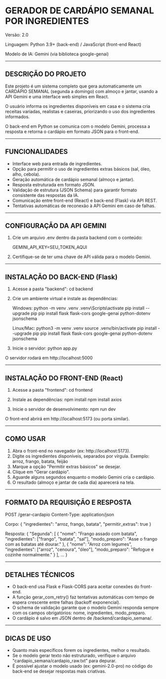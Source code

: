 GERADOR DE CARDÁPIO SEMANAL POR INGREDIENTES
===============================================================

Versão: 2.0

Linguagem: Python 3.9+ (back-end) / JavaScript (front-end React)

Modelo de IA: Gemini (via biblioteca google-genai)

---------------------------------------------------------------
DESCRIÇÃO DO PROJETO
---------------------------------------------------------------

Este projeto é um sistema completo que gera automaticamente um
CARDÁPIO SEMANAL (segunda a domingo) com almoço e jantar, usando
a API Gemini e uma interface web simples em React.

O usuário informa os ingredientes disponíveis em casa e o sistema
cria receitas variadas, realistas e caseiras, priorizando o uso
dos ingredientes informados.

O back-end em Python se comunica com o modelo Gemini, processa a
resposta e retorna o cardápio em formato JSON para o front-end.

---------------------------------------------------------------
FUNCIONALIDADES
---------------------------------------------------------------

- Interface web para entrada de ingredientes.
- Opção para permitir o uso de ingredientes extras básicos
  (sal, óleo, alho, cebola).
- Geração automática de cardápio semanal (almoço e jantar).
- Resposta estruturada em formato JSON.
- Validação de estrutura (JSON Schema) para garantir formato
  consistente das respostas da IA.
- Comunicação entre front-end (React) e back-end (Flask) via API REST.
- Tentativas automáticas de reconexão à API Gemini em caso de falhas.

---------------------------------------------------------------
CONFIGURAÇÃO DA API GEMINI
---------------------------------------------------------------

1. Crie um arquivo .env dentro da pasta backend com o conteúdo:

   GEMINI_API_KEY=SEU_TOKEN_AQUI

2. Certifique-se de ter uma chave de API válida para o modelo Gemini.

---------------------------------------------------------------
INSTALAÇÃO DO BACK-END (Flask)
---------------------------------------------------------------

1. Acesse a pasta "backend":
       cd backend

2. Crie um ambiente virtual e instale as dependências:

   Windows:
       python -m venv .venv
       .venv\Scripts\activate
       pip install --upgrade pip
       pip install flask flask-cors google-genai python-dotenv jsonschema

   Linux/Mac:
       python3 -m venv .venv
       source .venv/bin/activate
       pip install --upgrade pip
       pip install flask flask-cors google-genai python-dotenv jsonschema

3. Inicie o servidor:
       python app.py

O servidor rodará em http://localhost:5000

---------------------------------------------------------------
INSTALAÇÃO DO FRONT-END (React)
---------------------------------------------------------------

1. Acesse a pasta "frontend":
       cd frontend

2. Instale as dependências:
       npm install
       npm install axios

3. Inicie o servidor de desenvolvimento:
       npm run dev

O front-end abrirá em http://localhost:5173 (ou porta similar).

---------------------------------------------------------------
COMO USAR
---------------------------------------------------------------

1. Abra o front-end no navegador (ex: http://localhost:5173).
2. Digite os ingredientes disponíveis, separados por vírgula.
   Exemplo:
       arroz, frango, batata, feijão
3. Marque a opção "Permitir extras básicos" se desejar.
4. Clique em "Gerar cardápio".
5. Aguarde alguns segundos enquanto o modelo Gemini cria o cardápio.
6. O resultado (almoço e jantar de cada dia) aparecerá na tela.

---------------------------------------------------------------
FORMATO DA REQUISIÇÃO E RESPOSTA
---------------------------------------------------------------

POST /gerar-cardapio
Content-Type: application/json

Corpo:
{
    "ingredientes": "arroz, frango, batata",
    "permitir_extras": true
}

Resposta:
{
    "Segunda": [
        {
            "nome": "Frango assado com batata",
            "ingredientes": ["frango", "batata", "sal"],
            "modo_preparo": "Asse o frango com as batatas até dourar."
        },
        {
            "nome": "Arroz com legumes",
            "ingredientes": ["arroz", "cenoura", "óleo"],
            "modo_preparo": "Refogue e cozinhe normalmente."
        }
    ],
    ...
}

---------------------------------------------------------------
DETALHES TÉCNICOS
---------------------------------------------------------------

- O back-end usa Flask e Flask-CORS para aceitar conexões do front-end.
- A função gerar_com_retry() faz tentativas automáticas com tempo de
  espera crescente entre falhas (backoff exponencial).
- O schema de validação garante que o modelo Gemini responda sempre
  com os campos obrigatórios: nome, ingredientes, modo_preparo.
- O cardápio é salvo em JSON dentro de /backend/cardapio_semana/.

---------------------------------------------------------------
DICAS DE USO
---------------------------------------------------------------

- Quanto mais específicos forem os ingredientes, melhor o resultado.
- Se o modelo gerar texto não estruturado, verifique o arquivo
  "cardapio_semana/cardapio_raw.txt" para depurar.
- É possível ajustar o modelo usado (ex: gemini-2.0-pro) no código
  do back-end se desejar respostas mais criativas.
